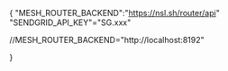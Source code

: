 {
"MESH_ROUTER_BACKEND":"https://nsl.sh/router/api"
"SENDGRID_API_KEY"="SG.xxx"

//MESH_ROUTER_BACKEND="http://localhost:8192"

}